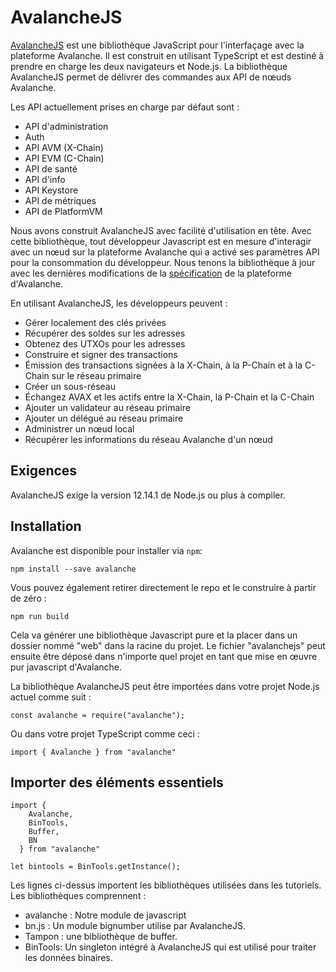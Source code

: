 # AvalancheJS

[AvalancheJS](../../../#avalanche) est une bibliothèque JavaScript pour l'interfaçage avec la plateforme Avalanche. Il est construit en utilisant TypeScript et est destiné à prendre en charge les deux navigateurs et Node.js. La bibliothèque AvalancheJS permet de délivrer des commandes aux API de nœuds Avalanche.

Les API actuellement prises en charge par défaut sont :

* API d'administration
* Auth
* API AVM \(X-Chain\)
* API EVM \(C-Chain\)
* API de santé
* API d'info
* API Keystore
* API de métriques
* API de PlatformVM

Nous avons construit AvalancheJS avec facilité d'utilisation en tête. Avec cette bibliothèque, tout développeur Javascript est en mesure d'interagir avec un nœud sur la plateforme Avalanche qui a activé ses paramètres API pour la consommation du développeur. Nous tenons la bibliothèque à jour avec les dernières modifications de la [spécification](https://docs.avax.network) de la plateforme d'Avalanche.

En utilisant AvalancheJS, les développeurs peuvent :

* Gérer localement des clés privées
* Récupérer des soldes sur les adresses
* Obtenez des UTXOs pour les adresses
* Construire et signer des transactions
* Émission des transactions signées à la X-Chain, à la P-Chain et à la C-Chain sur le réseau primaire
* Créer un sous-réseau
* Échangez AVAX et les actifs entre la X-Chain, la P-Chain et la C-Chain
* Ajouter un validateur au réseau primaire
* Ajouter un délégué au réseau primaire
* Administrer un nœud local
* Récupérer les informations du réseau Avalanche d'un nœud

## Exigences

AvalancheJS exige la version 12.14.1 de Node.js ou plus à compiler.

## Installation

Avalanche est disponible pour installer via `npm`:

`npm install --save avalanche`

Vous pouvez également retirer directement le repo et le construire à partir de zéro :

`npm run build`

Cela va générer une bibliothèque Javascript pure et la placer dans un dossier nommé "web" dans la racine du projet. Le fichier "avalanchejs" peut ensuite être déposé dans n'importe quel projet en tant que mise en œuvre pur javascript d'Avalanche.

La bibliothèque AvalancheJS peut être importées dans votre projet Node.js actuel comme suit :

```text
const avalanche = require("avalanche");
```

Ou dans votre projet TypeScript comme ceci :

```text
import { Avalanche } from "avalanche"
```

## Importer des éléments essentiels

```text
import {
    Avalanche,
    BinTools,
    Buffer,
    BN
  } from "avalanche"

let bintools = BinTools.getInstance();
```

Les lignes ci-dessus importent les bibliothèques utilisées dans les tutoriels. Les bibliothèques comprennent :

* avalanche : Notre module de javascript
* bn.js : Un module bignumber utilise par AvalancheJS.
* Tampon : une bibliothèque de buffer.
* BinTools: Un singleton intégré à AvalancheJS qui est utilisé pour traiter les données binaires.

